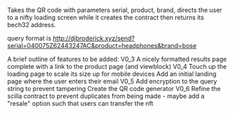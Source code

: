 Takes the QR code with parameters serial, product, brand,
directs the user to a nifty loading screen while it creates the contract 
then returns its bech32 address. 

query format is http://djbroderick.xyz/send?serial=040075Z62443247AC&product=headphones&brand=bose

A brief outline of features to be added:
V0_3 A nicely formatted results page complete with a link to the product page (and viewblock)
V0_4 Touch up the loading page to scale its size up for mobile devices
     Add an initial landing page where the user enters their email
V0_5 Add encryption to the query string to prevent tampering
     Create the QR code generator
V0_6 Refine the scilla contract to prevent duplicates from being made
        - maybe add a "resale" option such that users can transfer the nft